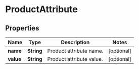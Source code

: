# ProductAttribute

## Properties
Name | Type | Description | Notes
------------ | ------------- | ------------- | -------------
**name** | **String** | Product attribute name. |  [optional]
**value** | **String** | Product attribute value. |  [optional]

